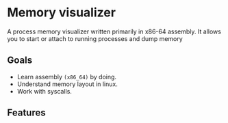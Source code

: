 # Memory visualizer

A process memory visualizer written primarily in x86-64 assembly. It allows you to start or attach to running processes and dump memory 

## Goals 
- Learn assembly `(x86_64)` by doing.
- Understand memory layout in linux.
- Work with syscalls.

## Features